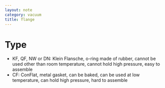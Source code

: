 ```yaml
---
layout: note
category: vacuum
title: flange
---
```


Type
====

- KF, QF, NW or DN: Klein Flansche, o-ring made of rubber, cannot be used other
  than room temperature, cannot hold high pressure, easy to assemble
- CF: ConFlat, metal gasket, can be baked, can be used at low temperature, can
  hold high pressure, hard to assemble

